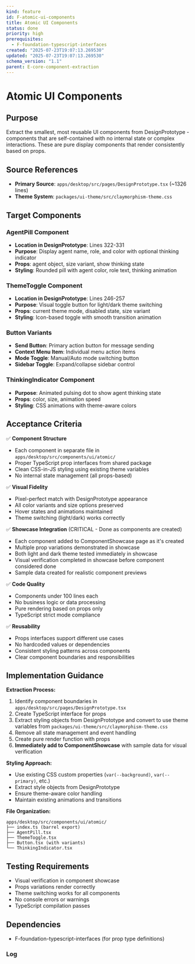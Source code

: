 ```yaml
---
kind: feature
id: F-atomic-ui-components
title: Atomic UI Components
status: done
priority: high
prerequisites:
  - F-foundation-typescript-interfaces
created: "2025-07-23T19:07:13.269530"
updated: "2025-07-23T19:07:13.269530"
schema_version: "1.1"
parent: E-core-component-extraction
---
```


# Atomic UI Components

## Purpose

Extract the smallest, most reusable UI components from DesignPrototype - components that are self-contained with no internal state or complex interactions. These are pure display components that render consistently based on props.

## Source References

- **Primary Source**: `apps/desktop/src/pages/DesignPrototype.tsx` (~1326 lines)
- **Theme System**: `packages/ui-theme/src/claymorphism-theme.css`

## Target Components

### AgentPill Component

- **Location in DesignPrototype**: Lines 322-331
- **Purpose**: Display agent name, role, and color with optional thinking indicator
- **Props**: agent object, size variant, show thinking state
- **Styling**: Rounded pill with agent color, role text, thinking animation

### ThemeToggle Component

- **Location in DesignPrototype**: Lines 246-257
- **Purpose**: Visual toggle button for light/dark theme switching
- **Props**: current theme mode, disabled state, size variant
- **Styling**: Icon-based toggle with smooth transition animation

### Button Variants

- **Send Button**: Primary action button for message sending
- **Context Menu Item**: Individual menu action items
- **Mode Toggle**: Manual/Auto mode switching button
- **Sidebar Toggle**: Expand/collapse sidebar control

### ThinkingIndicator Component

- **Purpose**: Animated pulsing dot to show agent thinking state
- **Props**: color, size, animation speed
- **Styling**: CSS animations with theme-aware colors

## Acceptance Criteria

✅ **Component Structure**

- Each component in separate file in `apps/desktop/src/components/ui/atomic/`
- Proper TypeScript prop interfaces from shared package
- Clean CSS-in-JS styling using existing theme variables
- No internal state management (all props-based)

✅ **Visual Fidelity**

- Pixel-perfect match with DesignPrototype appearance
- All color variants and size options preserved
- Hover states and animations maintained
- Theme switching (light/dark) works correctly

✅ **Showcase Integration** (CRITICAL - Done as components are created)

- Each component added to ComponentShowcase page as it's created
- Multiple prop variations demonstrated in showcase
- Both light and dark theme tested immediately in showcase
- Visual verification completed in showcase before component considered done
- Sample data created for realistic component previews

✅ **Code Quality**

- Components under 100 lines each
- No business logic or data processing
- Pure rendering based on props only
- TypeScript strict mode compliance

✅ **Reusability**

- Props interfaces support different use cases
- No hardcoded values or dependencies
- Consistent styling patterns across components
- Clear component boundaries and responsibilities

## Implementation Guidance

**Extraction Process:**

1. Identify component boundaries in `apps/desktop/src/pages/DesignPrototype.tsx`
2. Create TypeScript interface for props
3. Extract styling objects from DesignPrototype and convert to use theme variables from `packages/ui-theme/src/claymorphism-theme.css`
4. Remove all state management and event handling
5. Create pure render function with props
6. **Immediately add to ComponentShowcase** with sample data for visual verification

**Styling Approach:**

- Use existing CSS custom properties (`var(--background)`, `var(--primary)`, etc.)
- Extract style objects from DesignPrototype
- Ensure theme-aware color handling
- Maintain existing animations and transitions

**File Organization:**

```
apps/desktop/src/components/ui/atomic/
├── index.ts (barrel export)
├── AgentPill.tsx
├── ThemeToggle.tsx
├── Button.tsx (with variants)
└── ThinkingIndicator.tsx
```

## Testing Requirements

- Visual verification in component showcase
- Props variations render correctly
- Theme switching works for all components
- No console errors or warnings
- TypeScript compilation passes

## Dependencies

- F-foundation-typescript-interfaces (for prop type definitions)

### Log
